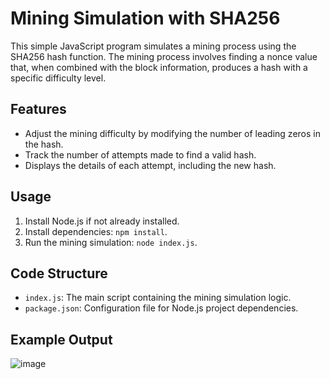# Mining Simulation with SHA256

This simple JavaScript program simulates a mining process using the SHA256 hash function. The mining process involves finding a nonce value that, when combined with the block information, produces a hash with a specific difficulty level.

## Features

- Adjust the mining difficulty by modifying the number of leading zeros in the hash.
- Track the number of attempts made to find a valid hash.
- Displays the details of each attempt, including the new hash.

## Usage

1. Install Node.js if not already installed.
2. Install dependencies: `npm install`.
3. Run the mining simulation: `node index.js`.

## Code Structure

- `index.js`: The main script containing the mining simulation logic.
- `package.json`: Configuration file for Node.js project dependencies.

## Example Output
![image](https://github.com/Roneviy/MiningSimulation/assets/147179910/7d3b16b1-6628-458e-a603-8150e7ef5b47)
